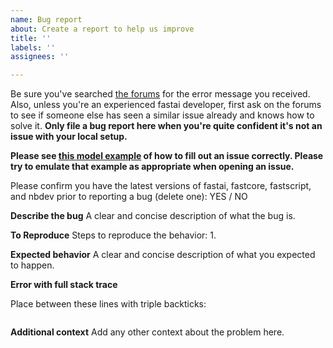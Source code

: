 ```yaml
---
name: Bug report
about: Create a report to help us improve
title: ''
labels: ''
assignees: ''

---
```


Be sure you've searched [the forums](https://forums.fast.ai) for the error message you received. Also, unless you're an experienced fastai developer, first ask on the forums to see if someone else has seen a similar issue already and knows how to solve it. **Only file a bug report here when you're quite confident it's not an issue with your local setup.**

**Please see [this model example](https://github.com/fastai/fastai/issues/487) of how to fill out an issue correctly.  Please try to emulate that example as appropriate when opening an issue.**

Please confirm you have the latest versions of fastai, fastcore, fastscript, and nbdev prior to reporting a bug (delete one): YES / NO

**Describe the bug**
A clear and concise description of what the bug is.

**To Reproduce**
Steps to reproduce the behavior:
1. 

**Expected behavior**
A clear and concise description of what you expected to happen.

**Error with full stack trace**

Place between these lines with triple backticks:

```
```

**Additional context**
Add any other context about the problem here.
